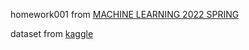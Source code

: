 homework001 from 
[MACHINE LEARNING 2022 SPRING](https://speech.ee.ntu.edu.tw/~hylee/ml/2022-spring.php)

dataset from
[kaggle](https://www.kaggle.com/competitions/ml2022spring-hw1/data)
